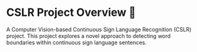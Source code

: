 # CSLR Project Overview 🎯  
A Computer Vision-based Continuous Sign Language Recognition (CSLR) project. This project explores a novel approach to detecting word boundaries within continuous sign language sentences.  
